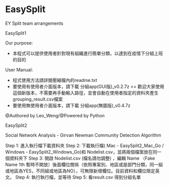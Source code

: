 # EasySplit
EY Split team arrangements

EasySplit1

Our purpose:
* 本程式可以提供使用者針對現有組織進行簡單分類，以達到在疫情下分組上班的目的

User Manual:
* 程式使用方法請詳閱壓縮檔內的readme.txt
* 要使用有使用者介面版本，請下載 分組app(GUI版)_v0.2.7z <= 歡迎大家使用這個新版本，不需要再手動輸入路徑，並會自動在使用者指定的資料夾產生grouping_result.csv檔案
* 要使用無使用者介面版本，請下載 分組app(無圖版)_v0.4.7z

@Authored by Leo_Weng/@Powered by Python

EasySplit2

Social Network Analysis - Girvan Newman Community Detection Algorithm

Step 1: 進入執行檔下載資料夾
Step 2: 下載執行檔( Mac - EasySplit2_Mac_Go / Windows - EasySplit2_Windows_Go)和 Nodelist.csv，並將兩個檔案放在同一個資料夾下
Step 3: 開啟 Nodelist.csv (檔名請勿調整) ，編輯 Name （Fake Name 1th 暫時不開放）後面欄位關係（依照專案別、地區或是部門分類，同一組或地區為YES，不同組或地區為NO），可無限新增欄位。目前資料和欄位限定英文。
Step 4: 執行執行檔，並等待
Step 5: 看result.csv 得到分組名單